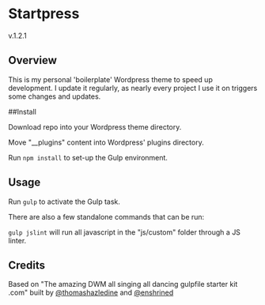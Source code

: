 # Startpress
v.1.2.1

## Overview

This is my personal 'boilerplate' Wordpress theme to speed up development. I update it regularly, as nearly every project I use it on triggers some changes and updates.

##Install

Download repo into your Wordpress theme directory.

Move "__plugins" content into Wordpress' plugins directory.

Run `npm install` to set-up the Gulp environment.

## Usage

Run `gulp` to activate the Gulp task.

There are also a few standalone commands that can be run:

`gulp jslint` will run all javascript in the "js/custom" folder through a JS linter.

## Credits

Based on "The amazing DWM all singing all dancing gulpfile starter kit .com" built by [@thomashazledine](https://twitter.com/thomashazledine) and [@enshrined](https://twitter.com/enshrined)